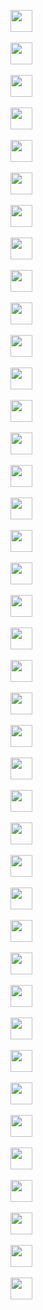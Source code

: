 <img src="https://img.shields.io/badge/HTML5-20232A?style=for-the-badge&logo=html5&logoColor=E34F26" height="35" />&nbsp;&nbsp;

<img src="https://img.shields.io/badge/CSS3-20232A?style=for-the-badge&logo=css3&logoColor=1572B6" height="35"/>&nbsp;

<img src="https://img.shields.io/badge/javascript-20232A.svg?&style=for-the-badge&logo=javascript&logoColor=F7DF1E" height="35"/>&nbsp;

<img src="https://img.shields.io/badge/React-20232A?style=for-the-badge&logo=react&logoColor=61DAFB" height="35"/>&nbsp;

<img src="https://img.shields.io/badge/React_Router-20232A?style=for-the-badge&logo=react-router&logoColor=CA4245" height="35"/>&nbsp;

<img src="https://img.shields.io/badge/Sass-20232A?style=for-the-badge&logo=sass&logoColor=CC6699" height="35"/>&nbsp;

<img src="https://img.shields.io/badge/MUI-20232A?style=for-the-badge&logo=MUI&logoColor=007FFF" height="35"/>&nbsp;

<img src="https://img.shields.io/badge/Bootstrap-20232A?style=for-the-badge&logo=bootstrap&logoColor=7E0AF9" height="35"/>&nbsp;

<img src="https://img.shields.io/badge/Tailwind_CSS-20232A?style=for-the-badge&logo=tailwind-css&logoColor=06B6D4" height="35"/>&nbsp;

<img src="https://img.shields.io/badge/Netlify-20232A?style=for-the-badge&logo=netlify&logoColor=00C7B7" height="35"/>&nbsp;

<img src="https://img.shields.io/badge/Heroku-20232A?style=for-the-badge&logo=heroku&logoColor=430098" height="35"/>&nbsp;

<img src="https://img.shields.io/badge/firebase-20232A.svg?&style=for-the-badge&logo=firebase&logoColor=FFCA28" height="35"/>&nbsp;

<img src="https://img.shields.io/badge/Node.js-20232A?style=for-the-badge&logo=node.js&logoColor=43853D" height="35"/>&nbsp;

<img src="https://img.shields.io/badge/-MongoDB-20232A?style=for-the-badge&logo=mongodb&logoColor=4DB33D" height="35"/>&nbsp;

<img src="https://img.shields.io/badge/-MySQL-20232A?style=for-the-badge&logo=mysql&logoColor=4479A1" height="35"/>&nbsp;

<img src="https://img.shields.io/badge/-Express-20232A?style=for-the-badge&logo=express&logoColor=000000" height="35"/>&nbsp;

<img src="https://img.shields.io/badge/-Next.js-20232A?style=for-the-badge&logo=Next.js&logoColor=000000" height="35"/>&nbsp;

<img src="https://img.shields.io/badge/-NGINX-20232A?style=for-the-badge&logo=NGINX&logoColor=009639" height="35"/>&nbsp;

<img src="https://img.shields.io/badge/-Docker-20232A?style=for-the-badge&logo=Docker&logoColor=2496ED" height="35"/>&nbsp;

<img src="https://img.shields.io/badge/-TypeScript-20232A?style=for-the-badge&logo=TypeScript&logoColor=3178C6" height="35"/>&nbsp;

<img src="https://img.shields.io/badge/-Git-20232A?style=for-the-badge&logo=Git&logoColor=F05032" height="35"/>&nbsp;

<img src="https://img.shields.io/badge/-Figma-20232A?style=for-the-badge&logo=Figma&logoColor=F24E1E" height="35"/>&nbsp;

<img src="https://img.shields.io/badge/-Postman-20232A?style=for-the-badge&logo=Postman&logoColor=FF6C37" height="35"/>&nbsp;

<img src="https://img.shields.io/badge/-Redux-20232A?style=for-the-badge&logo=Redux&logoColor=764ABC" height="35"/>&nbsp;

<img src="https://img.shields.io/badge/-Webpack-20232A?style=for-the-badge&logo=Webpack&logoColor=8DD6F9" height="35"/>&nbsp;

<img src="https://img.shields.io/badge/-npm-20232A?style=for-the-badge&logo=npm&logoColor=CB3837" height="35"/>&nbsp;

<img src="https://img.shields.io/badge/-Go-20232A?style=for-the-badge&logo=Go&logoColor=00ADD8" height="35"/>&nbsp;

<img src="https://img.shields.io/badge/-Python-20232A?style=for-the-badge&logo=Python&logoColor=3776AB" height="35"/>&nbsp;

<img src="https://img.shields.io/badge/-GraphQL-20232A?style=for-the-badge&logo=GraphQL&logoColor=E10098" height="35"/>&nbsp;

<img src="https://img.shields.io/badge/-ChakraUI-20232A?style=for-the-badge&logo=ChakraUI&logoColor=319795" height="35"/>&nbsp;

<img src="https://img.shields.io/badge/-Chart.js-20232A?style=for-the-badge&logo=Chart.js&logoColor=FF6384" height="35"/>&nbsp;

<img src="https://img.shields.io/badge/-.ENV-20232A?style=for-the-badge&logo=.ENV&logoColor=ECD53F" height="35"/>&nbsp;

<img src="https://img.shields.io/badge/-Git-20232A?style=for-the-badge&logo=Git&logoColor=F05032" height="35"/>&nbsp;

<img src="https://img.shields.io/badge/-JSON-20232A?style=for-the-badge&logo=JSON&logoColor=000000" height="35"/>&nbsp;

<img src="https://img.shields.io/badge/-JSON Web Tokens-20232A?style=for-the-badge&logo=JSON Web Tokens&logoColor=000000" height="35"/>&nbsp;

<img src="https://img.shields.io/badge/-NestJS-20232A?style=for-the-badge&logo=NestJS&logoColor=E0234E" height="35"/>&nbsp;

<img src="https://img.shields.io/badge/-Jest-20232A?style=for-the-badge&logo=Jest&logoColor=C21325" height="35"/>&nbsp;

<img src="https://img.shields.io/badge/-Insomnia-20232A?style=for-the-badge&logo=Insomnia&logoColor=4000BF" height="35"/>&nbsp;

<img src="https://img.shields.io/badge/-Canva-20232A?style=for-the-badge&logo=Canva&logoColor=00C4CC" height="35"/>&nbsp;

<img src="https://img.shields.io/badge/-Git-20232A?style=for-the-badge&logo=Git&logoColor=F05032" height="35"/>&nbsp;
